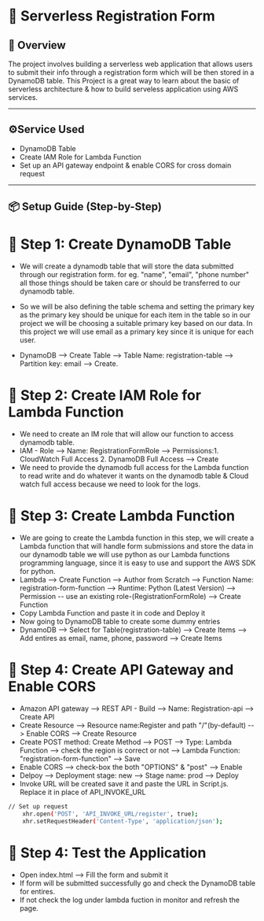 # 🚀 Serverless Registration Form

## 📃 Overview

The project involves building a serverless web application that allows users to submit their info through a registration form which will be then stored in a DynamoDB table.
This Project is a great way to learn about the basic of serverless architecture & how to build serveless application using AWS services.

---

## ⚙️Service Used
  * DynamoDB Table
  * Create IAM Role for Lambda Function
  * Set up an API gateway endpoint & enable CORS for cross domain request

---

## 📦 Setup Guide (Step-by-Step)

# 🔹 Step 1: Create DynamoDB Table

* We will create a dynamodb table that will store the data submitted through our registration form. for eg. "name", "email", "phone number" all those things should be taken care or should be transferred to our dynamodb table.
* So we will be also defining the table schema and setting the primary key as the primary key should be unique for each item in the table so in our project we will be choosing a suitable primary key based on our data. In this project we will use email as a primary key since it is unique for each user.

* DynamoDB --> Create Table --> Table Name: registration-table --> Partition key: email --> Create.

# 🔹 Step 2: Create IAM Role for Lambda Function

* We need to create an IM role that will allow our function to access dynamodb table.
* IAM - Role --> Name: RegistrationFormRole --> Permissions:1. CloudWatch Full Access 2. DynamoDB Full Access --> Create
* We need to provide the dynamodb full access for the Lambda function to read write and do whatever it wants on the dynamodb table & Cloud watch full access because we need to look for the logs.

# 🔹 Step 3: Create Lambda Function

* We are going to create the Lambda function in this step, we will create a Lambda function that will handle form submissions and store the data in our dynamodb table we will use python as our Lambda functions programming language, since it is easy to use and support the AWS SDK for python.
* Lambda --> Create Function --> Author from Scratch --> Function Name: registration-form-function --> Runtime: Python (Latest Version) --> Permission -- use an existing role-(RegistrationFormRole) --> Create Function
* Copy Lambda Function and paste it in code and Deploy it
* Now going to DynamoDB table to create some dummy entries
* DynamoDB --> Select for Table(registration-table) --> Create Items --> Add entires as email, name, phone, password --> Create Items

# 🔹 Step 4: Create API Gateway and Enable CORS

* Amazon API gateway --> REST API - Build --> Name: Registration-api --> Create API
* Create Resource --> Resource name:Register and path "/"(by-default) --> Enable CORS --> Create Resource
* Create POST method: Create Method --> POST --> Type: Lambda Function --> check the region is correct or not --> Lambda Function: "registration-form-function" --> Save
* Enable CORS --> check-box the both "OPTIONS" & "post" --> Enable
* Delpoy --> Deployment stage: new --> Stage name: prod --> Deploy
* Invoke URL will be created save it and paste the URL in Script.js. Replace it in place of API_INVOKE_URL
```bash
// Set up request
    xhr.open('POST', 'API_INVOKE_URL/register', true);
    xhr.setRequestHeader('Content-Type', 'application/json');
```

# 🔹 Step 4: Test the Application

* Open index.html --> Fill the form and submit it
* If form will be submitted successfully go and check the DynamoDB table for entires.
* If not check the log under lambda fuction in monitor and refresh the page.
  

